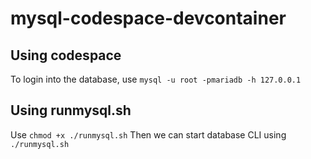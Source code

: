 # mysql-codespace-devcontainer

## Using codespace
To login into the database, use `mysql -u root -pmariadb -h 127.0.0.1`

## Using runmysql.sh
Use `chmod +x ./runmysql.sh`
Then we can start database CLI using `./runmysql.sh`